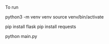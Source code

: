 To run

python3 -m venv venv
source venv/bin/activate

pip install flask
pip install requests

python main.py